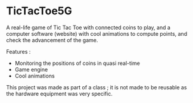 # TicTacToe5G

A real-life game of Tic Tac Toe with connected coins to play, and a computer software (website) with cool animations to compute points, and check the advancement of the game.

Features : 
 - Monitoring the positions of coins in quasi real-time
 - Game engine
 - Cool animations

This project was made as part of a class ; it is not made to be reusable as the hardware equipment was very specific.

